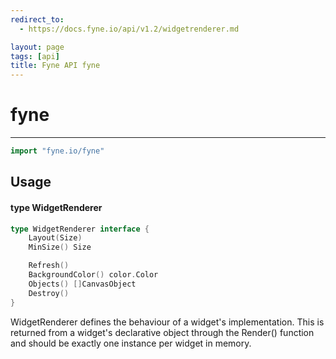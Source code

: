 ```yaml
---
redirect_to:
  - https://docs.fyne.io/api/v1.2/widgetrenderer.md

layout: page
tags: [api]
title: Fyne API fyne
---
```



# fyne
---
```go
import "fyne.io/fyne"
```

## Usage

#### type WidgetRenderer

```go
type WidgetRenderer interface {
	Layout(Size)
	MinSize() Size

	Refresh()
	BackgroundColor() color.Color
	Objects() []CanvasObject
	Destroy()
}
```

WidgetRenderer defines the behaviour of a widget's implementation. This is returned from a widget's declarative object through the Render() function and should be exactly one instance per widget in memory.
